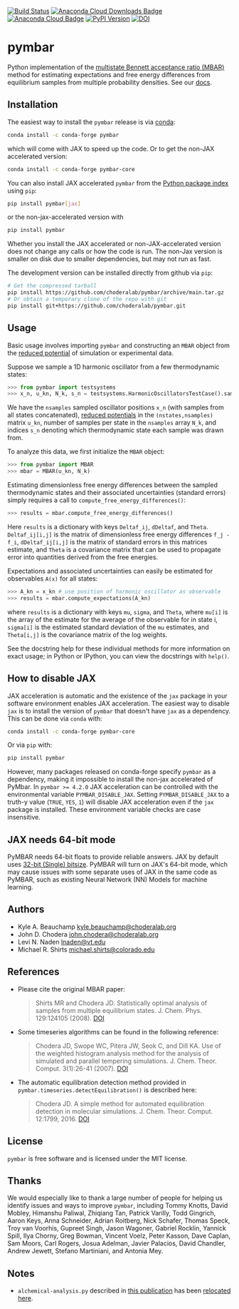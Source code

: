 [![Build Status](https://travis-ci.org/choderalab/pymbar.png)](https://travis-ci.org/choderalab/pymbar)
[![Anaconda Cloud Downloads Badge](https://anaconda.org/conda-forge/pymbar/badges/downloads.svg)](https://anaconda.org/conda-forge/pymbar)
[![Anaconda Cloud Badge](https://anaconda.org/conda-forge/pymbar/badges/installer/conda.svg)](https://anaconda.org/conda-forge/pymbar)
[![PyPI Version](https://badge.fury.io/py/pymbar.png)](https://pypi.python.org/pypi/pymbar)
[![DOI](https://zenodo.org/badge/9991771.svg)](https://zenodo.org/badge/latestdoi/9991771)

pymbar
======

Python implementation of the [multistate Bennett acceptance ratio (MBAR)](http://www.alchemistry.org/wiki/Multistate_Bennett_Acceptance_Ratio) method for estimating expectations and free energy differences from equilibrium samples from multiple probability densities.
See our [docs](http://pymbar.readthedocs.org/en/latest/).


Installation
------------

The easiest way to install the `pymbar` release is via [conda](http://conda.pydata.org):

```bash
conda install -c conda-forge pymbar
```
which will come with JAX to speed up the code. Or to get the non-JAX accelerated version:
```bash
conda install -c conda-forge pymbar-core
```

You can also install JAX accelerated `pymbar` from the [Python package index](https://pypi.python.org/pypi/pymbar) 
using `pip`:
```bash
pip install pymbar[jax]
```
or the non-jax-accelerated version with
```bash
pip install pymbar
```
Whether you install the JAX accelerated or non-JAX-accelerated version does not 
change any calls or how the code is run. The non-Jax version is smaller on disk due to smaller
dependencies, but may not run as fast.


The development version can be installed directly from github via `pip`:

```bash
# Get the compressed tarball
pip install https://github.com/choderalab/pymbar/archive/main.tar.gz
# Or obtain a temporary clone of the repo with git
pip install git+https://github.com/choderalab/pymbar.git
```

Usage
-----

Basic usage involves importing `pymbar` and constructing an `MBAR` object from the [reduced potential](http://www.alchemistry.org/wiki/Multistate_Bennett_Acceptance_Ratio#Reduced_potential) of simulation or experimental data.

Suppose we sample a 1D harmonic oscillator from a few thermodynamic states:
```python
>>> from pymbar import testsystems
>>> x_n, u_kn, N_k, s_n = testsystems.HarmonicOscillatorsTestCase().sample()
```
We have the `nsamples` sampled oscillator positions `x_n` (with samples from all states concatenated), [reduced potentials](http://www.alchemistry.org/wiki/Multistate_Bennett_Acceptance_Ratio#Reduced_potential) in the `(nstates,nsamples)` matrix `u_kn`, number of samples per state in the `nsamples` array `N_k`, and indices `s_n` denoting which thermodynamic state each sample was drawn from.

To analyze this data, we first initialize the `MBAR` object:

```python
>>> from pymbar import MBAR
>>> mbar = MBAR(u_kn, N_k)
```

Estimating dimensionless free energy differences between the sampled thermodynamic states and their associated uncertainties (standard errors) simply requires a call to `compute_free_energy_differences()`:

```python
>>> results = mbar.compute_free_energy_differences()
```

Here `results` is a dictionary with keys `Deltaf_ij`, `dDeltaf`, and `Theta`. `Deltaf_ij[i,j]` is the matrix of dimensionless free energy differences `f_j - f_i`, `dDeltaf_ij[i,j]` is the matrix of standard errors in this matrices estimate, and `Theta` is a covariance matrix that can be used to propagate error into quantities derived from the free energies.

Expectations and associated uncertainties can easily be estimated for observables `A(x)` for all states:

```python
>>> A_kn = x_kn # use position of harmonic oscillator as observable
>>> results = mbar.compute_expectations(A_kn)
```

where `results` is a dictionary with keys `mu`, `sigma`, and `Theta`, where `mu[i]` is the array of the estimate for the average of the observable for in state i, `sigma[i]` is the estimated standard deviation of the `mu` estimates,  and `Theta[i,j]` is the covariance matrix of the log weights.

See the docstring help for these individual methods for more information on exact usage; in Python or IPython, you can view the docstrings with `help()`.

How to disable JAX
------------------

JAX acceleration is automatic and the existence of the `jax` package in your software environment enables JAX acceleration.
The easiest way to disable `jax` is to install the version of `pymbar` that doesn't have `jax` as a dependency.
This can be done via `conda` with:

```bash
conda install -c conda-forge pymbar-core
```

Or via `pip` with:
```bash
pip install pymbar
```

However, many packages released on conda-forge specify `pymbar` as a dependency, making it impossible to install the non-jax accelerated of PyMbar.
In `pymbar >= 4.2.0` JAX acceleration can be controlled with the environmental variable `PYMBAR_DISABLE_JAX`.
Setting `PYMBAR_DISABLE_JAX` to a truth-y value (`TRUE`, `YES`, `1`) will disable JAX acceleration even if the `jax` package is installed.
These environment variable checks are case insensitive. 

JAX needs 64-bit mode
---------------------
PyMBAR needs 64-bit floats to provide reliable answers. JAX by default uses 
[32-bit (Single) bitsize](https://jax.readthedocs.io/en/latest/notebooks/Common_Gotchas_in_JAX.html#double-64bit-precision). 
PyMBAR will turn on JAX's 64-bit mode, which may cause issues with some separate uses of JAX in the same code as PyMBAR, 
such as existing Neural Network (NN) Models for machine learning.

Authors
-------
* Kyle A. Beauchamp <kyle.beauchamp@choderalab.org>
* John D. Chodera <john.chodera@choderalab.org>
* Levi N. Naden <lnaden@vt.edu>
* Michael R. Shirts <michael.shirts@colorado.edu>

References
----------

* Please cite the original MBAR paper:

  > Shirts MR and Chodera JD. Statistically optimal analysis of samples from multiple equilibrium states. J. Chem. Phys. 129:124105 (2008).  [DOI](http://dx.doi.org/10.1063/1.2978177)

* Some timeseries algorithms can be found in the following reference:

  > Chodera JD, Swope WC, Pitera JW, Seok C, and Dill KA. Use of the weighted histogram analysis method for the analysis of simulated and parallel tempering simulations. J. Chem. Theor. Comput. 3(1):26-41 (2007).  [DOI](http://dx.doi.org/10.1021/ct0502864)

* The automatic equilibration detection method provided in `pymbar.timeseries.detectEquilibration()` is described here:

  > Chodera JD. A simple method for automated equilibration detection in molecular simulations. J. Chem. Theor. Comput. 12:1799, 2016.  [DOI](http://dx.doi.org/10.1021/acs.jctc.5b00784)

License
-------

`pymbar` is free software and is licensed under the MIT license.


Thanks
------
We would especially like to thank a large number of people for helping us identify issues
and ways to improve `pymbar`, including Tommy Knotts, David Mobley, Himanshu Paliwal,
Zhiqiang Tan, Patrick Varilly, Todd Gingrich, Aaron Keys, Anna Schneider, Adrian Roitberg,
Nick Schafer, Thomas Speck, Troy van Voorhis, Gupreet Singh, Jason Wagoner, Gabriel Rocklin,
Yannick Spill, Ilya Chorny, Greg Bowman, Vincent Voelz, Peter Kasson, Dave Caplan, Sam Moors,
Carl Rogers, Josua Adelman, Javier Palacios, David Chandler, Andrew Jewett, Stefano Martiniani, and Antonia Mey.

Notes
-----
* `alchemical-analysis.py` described in [this publication](https://www.ncbi.nlm.nih.gov/pmc/articles/PMC4420631/) has been [relocated here](https://github.com/MobleyLab/alchemical-analysis).

